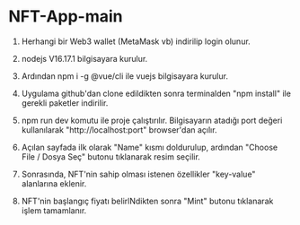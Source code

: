 # NFT-App-main


1. Herhangi bir Web3 wallet (MetaMask vb) indirilip login olunur.

2. nodejs V16.17.1 bilgisayara kurulur. 

3. Ardından npm i -g @vue/cli ile vuejs bilgisayara kurulur.

4. Uygulama github'dan clone edildikten sonra terminalden "npm install" ile gerekli paketler indirilir.

5. npm run dev komutu ile proje çalıştırılır. Bilgisayarın atadığı port değeri kullanılarak "http://localhost:port" browser'dan açılır.

6. Açılan sayfada ilk olarak "Name" kısmı doldurulup, ardından "Choose File / Dosya Seç" butonu tıklanarak resim seçilir.

4. Sonrasında, NFT'nin sahip olması istenen özellikler "key-value" alanlarına eklenir.

5. NFT'nin başlangıç fiyatı belirlNdikten sonra "Mint" butonu tıklanarak işlem tamamlanır.
